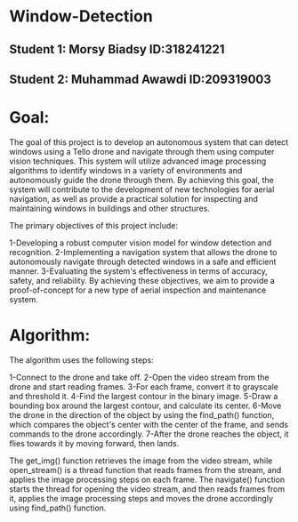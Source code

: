 # Window-Detection
## Student 1: Morsy Biadsy     ID:318241221
## Student 2: Muhammad Awawdi  ID:209319003

# Goal:
The goal of this project is to develop an autonomous system that can detect windows using a Tello drone and navigate through them using computer vision techniques. This system will utilize advanced image processing algorithms to identify windows in a variety of environments and autonomously guide the drone through them. By achieving this goal, the system will contribute to the development of new technologies for aerial navigation, as well as provide a practical solution for inspecting and maintaining windows in buildings and other structures.

The primary objectives of this project include:

1-Developing a robust computer vision model for window detection and recognition.
2-Implementing a navigation system that allows the drone to autonomously navigate through detected windows in a safe and efficient manner.
3-Evaluating the system's effectiveness in terms of accuracy, safety, and reliability.
By achieving these objectives, we aim to provide a proof-of-concept for a new type of aerial inspection and maintenance system.

# Algorithm:
The algorithm uses the following steps:

1-Connect to the drone and take off.
2-Open the video stream from the drone and start reading frames.
3-For each frame, convert it to grayscale and threshold it.
4-Find the largest contour in the binary image.
5-Draw a bounding box around the largest contour, and calculate its center.
6-Move the drone in the direction of the object by using the find_path() function, which compares the object's center with the center of the frame, and sends commands to the drone accordingly.
7-After the drone reaches the object, it flies towards it by moving forward, then lands.

The get_img() function retrieves the image from the video stream, while open_stream() is a thread function that reads frames from the stream, and applies the image processing steps on each frame. The navigate() function starts the thread for opening the video stream, and then reads frames from it, applies the image processing steps and moves the drone accordingly using find_path() function.

